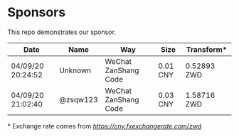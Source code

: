 # Sponsors

This repo demonstrates our sponsor.

| Date | Name | Way | Size | Transform* |
| ---- | ---- | --- | ---- | --------- |
| 04/09/20 20:24:52| Unknown | WeChat ZanShang Code | 0.01 CNY | 0.52893 ZWD |
| 04/09/20 21:02:40 | @zsqw123 |  WeChat ZanShang Code | 0.03 CNY | 1.58716 ZWD |

\* Exchange rate comes from *https://cny.fxexchangerate.com/zwd*

